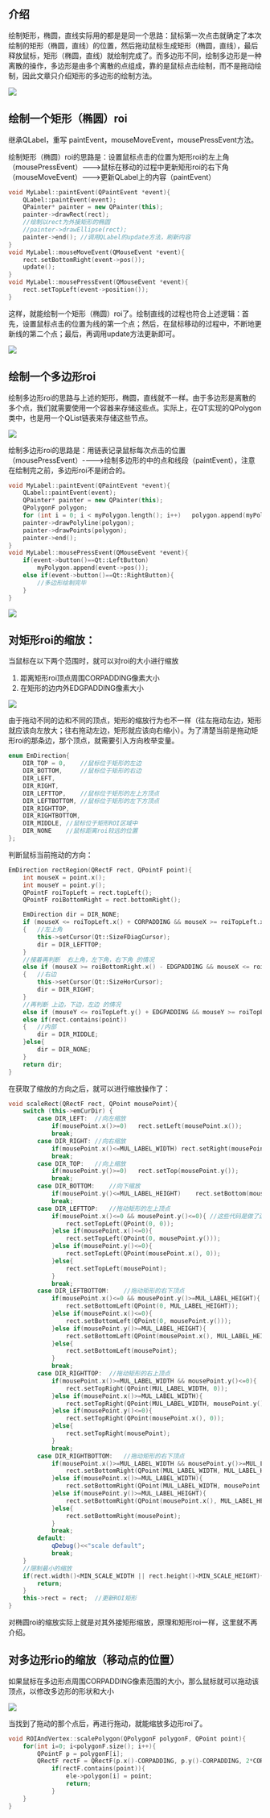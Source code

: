## 介绍

绘制矩形，椭圆，直线实际用的都是是同一个思路：鼠标第一次点击就确定了本次绘制的矩形（椭圆，直线）的位置，然后拖动鼠标生成矩形（椭圆，直线），最后释放鼠标，矩形（椭圆，直线）就绘制完成了。而多边形不同，绘制多边形是一种离散的操作，多边形是由多个离散的点组成，靠的是鼠标点击绘制，而不是拖动绘制，因此文章只介绍矩形的多边形的绘制方法。

![](./images/1.gif)

## 绘制一个矩形（椭圆）roi

继承QLabel，重写  paintEvent，mouseMoveEvent，mousePressEvent方法。

绘制矩形（椭圆）roi的思路是：设置鼠标点击的位置为矩形roi的左上角（mousePressEvent）--->鼠标在移动的过程中更新矩形roi的右下角（mouseMoveEvent）--->更新QLabel上的内容（paintEvent）

```c++
void MyLabel::paintEvent(QPaintEvent *event){
    QLabel::paintEvent(event);
    QPainter* painter = new QPainter(this);
    painter->drawRect(rect);
    //绘制以rect为外接矩形的椭圆
    //painter->drawEllipse(rect);
    painter->end();	//调用QLabel的update方法，刷新内容
}
void MyLabel::mouseMoveEvent(QMouseEvent *event){
    rect.setBottomRight(event->pos());
    update();
}	
void MyLabel::mousePressEvent(QMouseEvent *event){
    rect.setTopLeft(event->position());
}
```

这样，就能绘制一个矩形（椭圆）roi了。绘制直线的过程也符合上述逻辑：首先，设置鼠标点击的位置为线的第一个点；然后，在鼠标移动的过程中，不断地更新线的第二个点；最后，再调用update方法更新即可。

![](images\4.gif)

## 绘制一个多边形roi

绘制多边形roi的思路与上述的矩形，椭圆，直线就不一样。由于多边形是离散的多个点，我们就需要使用一个容器来存储这些点。实际上，在QT实现的QPolygon类中，也是用一个QList链表来存储这些节点。

![](images\1.png)

绘制多边形roi的思路是：用链表记录鼠标每次点击的位置（mousePressEvent）---->绘制多边形的中的点和线段（paintEvent），注意在绘制完之前，多边形roi不是闭合的。

```c++
void MyLabel::paintEvent(QPaintEvent *event){
    QLabel::paintEvent(event);
    QPainter* painter = new QPainter(this);
    QPolygonF polygon;
    for (int i = 0; i < myPolygon.length(); i++)   polygon.append(myPolygon[i]);
    painter->drawPolyline(polygon);
    painter->drawPoints(polygon);
    painter->end();
}
void MyLabel::mousePressEvent(QMouseEvent *event){
    if(event->button()==Qt::LeftButton)
        myPolygon.append(event->pos());
    else if(event->button()==Qt::RightButton){
        //多边形绘制完毕
    }
}
```

![](images\2.gif)

## 对矩形roi的缩放：

当鼠标在以下两个范围时，就可以对roi的大小进行缩放

1. 距离矩形roi顶点周围CORPADDING像素大小
2. 在矩形的边内外EDGPADDING像素大小

![](images\5.png)

由于拖动不同的边和不同的顶点，矩形的缩放行为也不一样（往左拖动左边，矩形就应该向左放大；往右拖动左边，矩形就应该向右缩小）。为了清楚当前是拖动矩形roi的那条边，那个顶点，就需要引入方向枚举变量。

```c++
enum EmDirection{
	DIR_TOP = 0,	//鼠标位于矩形的左边
	DIR_BOTTOM,		//鼠标位于矩形的右边
    DIR_LEFT,	
	DIR_RIGHT,
    DIR_LEFTTOP,	//鼠标位于矩形的左上方顶点
	DIR_LEFTBOTTOM,	//鼠标位于矩形的左下方顶点
    DIR_RIGHTTOP,
	DIR_RIGHTBOTTOM,
    DIR_MIDDLE, //鼠标位于矩形ROI区域中
    DIR_NONE	//鼠标距离roi较远的位置
};
```

判断鼠标当前拖动的方向：

```c++
EmDirection rectRegion(QRectF rect, QPointF point){
    int mouseX = point.x();
    int mouseY = point.y();
    QPointF roiTopLeft = rect.topLeft();
    QPointF roiBottomRight = rect.bottomRight();

    EmDirection dir = DIR_NONE;
    if (mouseX <= roiTopLeft.x() + CORPADDING && mouseX >= roiTopLeft.x() && mouseY <= roiTopLeft.y() + CORPADDING && mouseY >= roiTopLeft.y())
    {   //左上角
        this->setCursor(Qt::SizeFDiagCursor);
        dir = DIR_LEFTTOP;
    }
	//接着再判断  右上角，左下角，右下角 的情况
    else if (mouseX >= roiBottomRight.x() - EDGPADDING && mouseX <= roiBottomRight.x() && mouseY >= roiTopLeft.y() && mouseY <= roiBottomRight.y())
    {   //右边
        this->setCursor(Qt::SizeHorCursor);
        dir = DIR_RIGHT;
    }
    //再判断 上边，下边，左边 的情况
    else if (mouseY <= roiTopLeft.y() + EDGPADDING && mouseY >= roiTopLeft.y() && mouseX >= roiTopLeft.x() && mouseX <= roiBottomRight.x())
    else if(rect.contains(point))    
    {	//内部
        dir = DIR_MIDDLE;
    }else{
        dir = DIR_NONE;
    }
    return dir;
}
```

在获取了缩放的方向之后，就可以进行缩放操作了：

```c++
void scaleRect(QRectF rect, QPoint mousePoint){
    switch (this->emCurDir) {
        case DIR_LEFT:	//向左缩放
            if(mousePoint.x()>=0)   rect.setLeft(mousePoint.x());
            break;
        case DIR_RIGHT:	//向右缩放
            if(mousePoint.x()<=MUL_LABEL_WIDTH) rect.setRight(mousePoint.x());
            break;
        case DIR_TOP:	//向上缩放
            if(mousePoint.y()>=0)   rect.setTop(mousePoint.y());
            break;
        case DIR_BOTTOM:	//向下缩放
            if(mousePoint.y()<=MUL_LABEL_HEIGHT)    rect.setBottom(mousePoint.y());
            break;
        case DIR_LEFTTOP:	//拖动矩形的左上顶点
            if(mousePoint.x()<=0 && mousePoint.y()<=0){	//这些代码是做了边界处理，限制了roi只能在QLabel内
                rect.setTopLeft(QPoint(0, 0));
            }else if(mousePoint.x()<=0){
                rect.setTopLeft(QPoint(0, mousePoint.y()));
            }else if(mousePoint.y()<=0){
                rect.setTopLeft(QPoint(mousePoint.x(), 0));
            }else{
                rect.setTopLeft(mousePoint);
            }
            break;
        case DIR_LEFTBOTTOM:	//拖动矩形的右下顶点
            if(mousePoint.x()<=0 && mousePoint.y()>=MUL_LABEL_HEIGHT){
                rect.setBottomLeft(QPoint(0, MUL_LABEL_HEIGHT));
            }else if(mousePoint.x()<=0){
                rect.setBottomLeft(QPoint(0, mousePoint.y()));
            }else if(mousePoint.y()>=MUL_LABEL_HEIGHT){
                rect.setBottomLeft(QPoint(mousePoint.x(), MUL_LABEL_HEIGHT));
            }else{
                rect.setBottomLeft(mousePoint);
            }
            break;
        case DIR_RIGHTTOP:	//拖动矩形的右上顶点
            if(mousePoint.x()>=MUL_LABEL_WIDTH && mousePoint.y()<=0){
                rect.setTopRight(QPoint(MUL_LABEL_WIDTH, 0));
            }else if(mousePoint.x()>=MUL_LABEL_WIDTH){
                rect.setTopRight(QPoint(MUL_LABEL_WIDTH, mousePoint.y()));
            }else if(mousePoint.y()<=0){
                rect.setTopRight(QPoint(mousePoint.x(), 0));
            }else{
                rect.setTopRight(mousePoint);
            }
            break;
        case DIR_RIGHTBOTTOM:	//拖动矩形的右下顶点
            if(mousePoint.x()>=MUL_LABEL_WIDTH && mousePoint.y()>=MUL_LABEL_WIDTH){
                rect.setBottomRight(QPoint(MUL_LABEL_WIDTH, MUL_LABEL_HEIGHT));
            }else if(mousePoint.x()>=MUL_LABEL_WIDTH){
                rect.setBottomRight(QPoint(MUL_LABEL_WIDTH, mousePoint.y()));
            }else if(mousePoint.y()>=MUL_LABEL_HEIGHT){
                rect.setBottomRight(QPoint(mousePoint.x(), MUL_LABEL_HEIGHT));
            }else{
                rect.setBottomRight(mousePoint);
            }
            break;
        default:
            qDebug()<<"scale default";
            break;
    }
    //限制最小的缩放
    if(rect.width()<MIN_SCALE_WIDTH || rect.height()<MIN_SCALE_HEIGHT){
        return;
    }
    this->rect = rect;  //更新ROI矩形
}

```

对椭圆roi的缩放实际上就是对其外接矩形缩放，原理和矩形roi一样，这里就不再介绍。

## 对多边形rio的缩放（移动点的位置）

如果鼠标在多边形点周围CORPADDING像素范围的大小，那么鼠标就可以拖动该顶点，以修改多边形的形状和大小

![](images\3.png)

当找到了拖动的那个点后，再进行拖动，就能缩放多边形roi了。

```c++
void ROIAndVertex::scalePolygon(QPolygonF polygonF, QPoint point){
    for(int i=0; i<polygonF.size(); i++){
        QPointF p = polygonF[i];
        QRectF rectF = QRectF(p.x()-CORPADDING, p.y()-CORPADDING, 2*CORPADDING, 2*CORPADDING);
            if(rectF.contains(point)){
                ele->polygon[i] = point;
                return;
            }
    }
}
```

